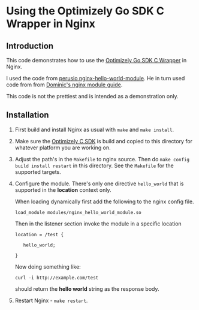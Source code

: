# Using the Optimizely Go SDK C Wrapper in Nginx

## Introduction

This code demonstrates how to use the [Optimizely Go SDK C Wrapper](https://github.com/optimizely/go-sdk-c-wrapper) in Nginx.

I used the code from [perusio nginx-hello-world-module](https://github.com/perusio/nginx-hello-world-module). He in turn
used code from from [Dominic's nginx module guide](http://dominicfallows.com/2011/02/20/hello-world-nginx-module-3/).

This code is not the prettiest and is intended as a demonstration only.

## Installation



   1. First build and install Nginx as usual with `make` and `make install`.

   2. Make sure the [Optimizely C SDK](https://github.com/optimizely/go-sdk-c-wrapper) is build and copied to this
      directory for whatever platform you are working on.

   3. Adjust the path's in the `Makefile` to nginx source. Then do `make config build install restart` in this
      directory. See the `Makefile` for the supported targets.

   4. Configure the module. There's only one directive `hello_world` that is supported in the **location** context only.

      When loading dynamically first add the following to the nginx config file.

          load_module modules/nginx_hello_world_module.so

      Then in the listener section invoke the module in a specific location
          
          location = /test {
             
             hello_world;
          
          }

      Now doing something like:
          
          curl -i http://example.com/test
          
      should return the **hello world** string as the response body.

   5. Restart Nginx - `make restart`.
